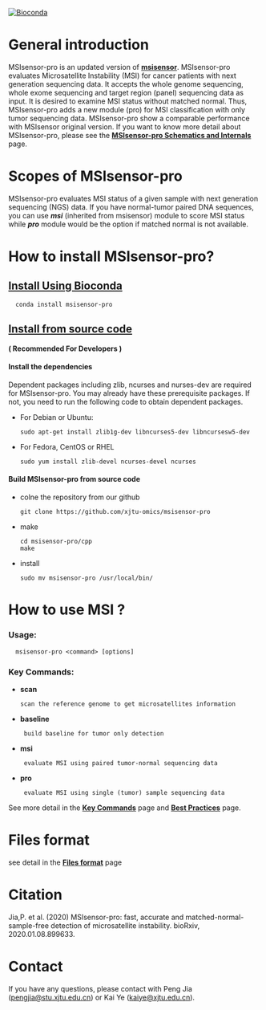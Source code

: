 [![Bioconda](https://img.shields.io/conda/dn/bioconda/snakemake.svg?label=Bioconda)](https://bioconda.github.io/recipes/snakemake/README.html)

# General introduction

MSIsensor-pro is an updated version of **[msisensor](https://github.com/ding-lab/msisensor)**. MSIsensor-pro evaluates Microsatellite Instability (MSI) for cancer patients with next generation sequencing data. It accepts the whole genome sequencing, whole exome sequencing and target region (panel) sequencing data as input.  It is desired to examine MSI status without matched normal. Thus, MSIsensor-pro adds a new module (pro) for MSI classification with only tumor sequencing data. MSIsensor-pro show a comparable performance with MSIsensor original version. If you want to know more detail about MSIsensor-pro, please see the **[MSIsensor-pro Schematics and Internals](https://github.com/xjtu-omics/msisensor-pro/wiki/MSIsensor-pro-Schematics-and-Internals)** page.

# Scopes of MSIsensor-pro

MSIsensor-pro evaluates MSI status of a given sample with next generation sequencing (NGS) data. If you have normal-tumor paired DNA sequences, you can use _**msi**_ (inherited from msisensor) module to score MSI status while _**pro**_ module would be the option if matched normal is not available.

# How to install MSIsensor-pro?


## [ Install Using Bioconda ](https://github.com/xjtu-omics/msisensor-pro/wiki/How-to-install-MSIsensor-pro#install-from-source-code)


      conda install msisensor-pro
      

## [ Install from source code ](https://github.com/xjtu-omics/msisensor-pro/wiki/How-to-install-MSIsensor-pro#install-from-source-code)

**( Recommended For Developers )**


#### Install the dependencies
  Dependent packages including zlib, ncurses and nurses-dev are required for MSIsensor-pro. You may already have these prerequisite packages. If not, you need to run the following code to obtain dependent packages.

* For Debian or Ubuntu:

      sudo apt-get install zlib1g-dev libncurses5-dev libncursesw5-dev

* For Fedora, CentOS or RHEL

      sudo yum install zlib-devel ncurses-devel ncurses

#### Build MSIsensor-pro from source code
* colne the repository from our github

      git clone https://github.com/xjtu-omics/msisensor-pro

* make 

      cd msisensor-pro/cpp
      make
 
* install

      sudo mv msisensor-pro /usr/local/bin/


 

# How to use MSI ? 

### Usage:   
   
      msisensor-pro <command> [options]

### Key Commands:

* **scan**
	  
      scan the reference genome to get microsatellites information

* **baseline**

	   build baseline for tumor only detection

* **msi**

	   evaluate MSI using paired tumor-normal sequencing data

* **pro**

	   evaluate MSI using single (tumor) sample sequencing data 

See more detail in the **[Key Commands](https://github.com/xjtu-omics/msisensor-pro/wiki/Key-Commands)** page and **[Best Practices](https://github.com/xjtu-omics/msisensor-pro/wiki/Best-Practices)** page.

# Files  format

  see detail in the **[Files format](https://github.com/xjtu-omics/msisensor-pro/wiki/Files-format)** page
## 

# Citation
  Jia,P. et al. (2020) MSIsensor-pro: fast, accurate and matched-normal-sample-free detection of microsatellite instability. bioRxiv, 2020.01.08.899633.
   
# Contact

If you have any questions, please contact with Peng Jia (pengjia@stu.xjtu.edu.cn) or Kai Ye (kaiye@xjtu.edu.cn).



